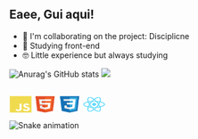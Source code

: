 ## Eaee, Gui aqui!

- 🔭 I'm collaborating on the project: Disciplicne
- 🌱 Studying front-end
- 🤓 Little experience but always studying

![Anurag's GitHub stats](https://github-readme-stats.vercel.app/api?username=GuilhermeHGouvea&show_icons=true&theme=tokyonight)
<img height="180em" src="http://github-readme-stats.vercel.app/api/top-langs/?username=GuilhermeHGouvea&layout=compact&langs_count=16&theme=tokyonight"/>


<div style="display: inline_block"><br>
  <img align="center" alt="Rafa-Js" height="30" width="40" src="https://raw.githubusercontent.com/devicons/devicon/master/icons/javascript/javascript-plain.svg">
  <img align="center" alt="Rafa-HTML" height="30" width="40" src="https://raw.githubusercontent.com/devicons/devicon/master/icons/html5/html5-original.svg">
  <img align="center" alt="Rafa-CSS" height="30" width="40" src="https://raw.githubusercontent.com/devicons/devicon/master/icons/css3/css3-original.svg">
  <img align="center" alt="Rafa-React" height="30" width="40" src="https://raw.githubusercontent.com/devicons/devicon/master/icons/react/react-original.svg">
</div>
  
![Snake animation](https://github.com/GuilhermeHGouvea/GuilhermeHGouvea/blob/output/github-contribution-grid-snake.svg)
 
##
